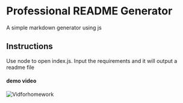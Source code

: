 # Professional README Generator

A simple markdown generator using js

## Instructions

Use node to open index.js. Input the requirements and it will output a readme file

#### demo video

![Vidforhomework](https://user-images.githubusercontent.com/88224502/137669326-9c6248fd-79cd-4e24-bd1b-eac36453d729.gif)
